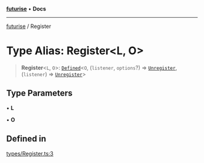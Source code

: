 [**futurise**](../README.md) • **Docs**

***

[futurise](../README.md) / Register

# Type Alias: Register\<L, O\>

> **Register**\<`L`, `O`\>: [`Defined`](Defined.md)\<`O`, (`listener`, `options`?) => [`Unregister`](Unregister.md), (`listener`) => [`Unregister`](Unregister.md)\>

## Type Parameters

• **L**

• **O**

## Defined in

[types/Register.ts:3](https://github.com/nevoland/futurise/blob/f004fb130ed2cfd337ed99b8ab01ee1b07fb6a02/lib/types/Register.ts#L3)
